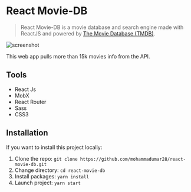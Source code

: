 # React Movie-DB

> React Movie-DB is a movie database and search engine made with ReactJS and powered by [The Movie Database (TMDB)](https://developers.themoviedb.org/3).

![screenshot](screenshot.png)

This web app pulls more than 15k movies info from the API.


## Tools

- React Js
- MobX
- React Router
- Sass
- CSS3

## Installation

If you want to install this project locally:

1. Clone the repo: `git clone https://github.com/mohammadumar28/react-movie-db.git`
2. Change directory: `cd react-movie-db`
3. Install packages: `yarn install`
4. Launch project: `yarn start`
